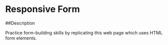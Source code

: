 # Responsive Form

##Description

Practice form-building skills by replicating this web page which uses HTML form elements.
